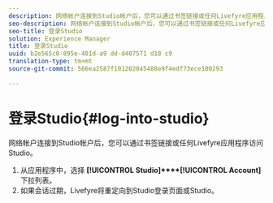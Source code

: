 ```yaml
---
description: 网络帐户连接到Studio帐户后，您可以通过书签链接或任何Livefyre应用程序访问Studio。
seo-description: 网络帐户连接到Studio帐户后，您可以通过书签链接或任何Livefyre应用程序访问Studio。
seo-title: 登录Studio
solution: Experience Manager
title: 登录Studio
uuid: b2e565c0-895e-401d-a9 dd-d407571 d18 c9
translation-type: tm+mt
source-git-commit: 566ea2587f101202045488e9f4edf73ece100293

---
```



# 登录Studio{#log-into-studio}

网络帐户连接到Studio帐户后，您可以通过书签链接或任何Livefyre应用程序访问Studio。

1. 从应用程序中，选择 **[!UICONTROL Studio]****[!UICONTROL Account]** 下拉列表。
1. 如果会话过期，Livefyre将重定向到Studio登录页面或Studio。
